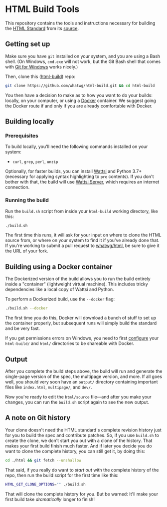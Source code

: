 # HTML Build Tools

This repository contains the tools and instructions necessary for building the [HTML Standard](https://html.spec.whatwg.org/multipage/) from its [source](https://github.com/whatwg/html).

## Getting set up

Make sure you have `git` installed on your system, and you are using a Bash shell. (On Windows, `cmd.exe` will not work, but the Git Bash shell that comes with [Git for Windows](https://git-for-windows.github.io/) works nicely.)

Then, clone this ([html-build](https://github.com/whatwg/html-build)) repo:

```bash
git clone https://github.com/whatwg/html-build.git && cd html-build
```

You then have a decision to make as to how you want to do your builds: locally, on your computer, or using a [Docker](https://www.docker.com/) container. We suggest going the Docker route if and only if you are already comfortable with Docker.

## Building locally

### Prerequisites

To build locally, you'll need the following commands installed on your system:

- `curl`, `grep`, `perl`, `unzip`

Optionally, for faster builds, you can install [Wattsi](https://github.com/whatwg/wattsi) and Python 3.7+ (necessary for applying syntax highlighting to `pre` contents). If you don't bother with that, the build will use [Wattsi Server](https://github.com/domenic/wattsi-server), which requires an internet connection.

### Running the build

Run the `build.sh` script from inside your `html-build` working directory, like this:

```bash
./build.sh
```

The first time this runs, it will ask for your input on where to clone the HTML source from, or where on your system to find it if you've already done that. If you're working to submit a pull request to [whatwg/html](https://github.com/whatwg/html), be sure to give it the URL of your fork.

## Building using a Docker container

The Dockerized version of the build allows you to run the build entirely inside a "container" (lightweight virtual machine). This includes tricky dependencies like a local copy of Wattsi and Python.

To perform a Dockerized build, use the `--docker` flag:

```bash
./build.sh --docker
```

The first time you do this, Docker will download a bunch of stuff to set up the container properly, but subsequent runs will simply build the standard and be very fast.

If you get permissions errors on Windows, you need to first [configure](https://docs.docker.com/docker-for-windows/#file-sharing) your `html-build/` and `html/` directories to be shareable with Docker.

## Output

After you complete the build steps above, the build will run and generate the single-page version of the spec, the multipage version, and more. If all goes well, you should very soon have an `output/` directory containing important files like `index.html`, `multipage/`, and `dev/`.

Now you're ready to edit the `html/source` file—and after you make your changes, you can run the `build.sh` script again to see the new output.

## A note on Git history

Your clone doesn't need the HTML standard's complete revision history just for you to build the spec and contribute patches. So, if you use `build.sh` to create the clone, we don't start you out with a clone of the history. That makes your first build finish much faster. And if later you decide you do want to clone the complete history, you can still get it, by doing this:

```bash
cd ./html && git fetch --unshallow
```

That said, if you really do want to *start out* with the complete history of the repo, then run the build script for the first time like this:

```bash
HTML_GIT_CLONE_OPTIONS="" ./build.sh
```

That will clone the complete history for you. But be warned: It'll make your first build take *dramatically* longer to finish!
